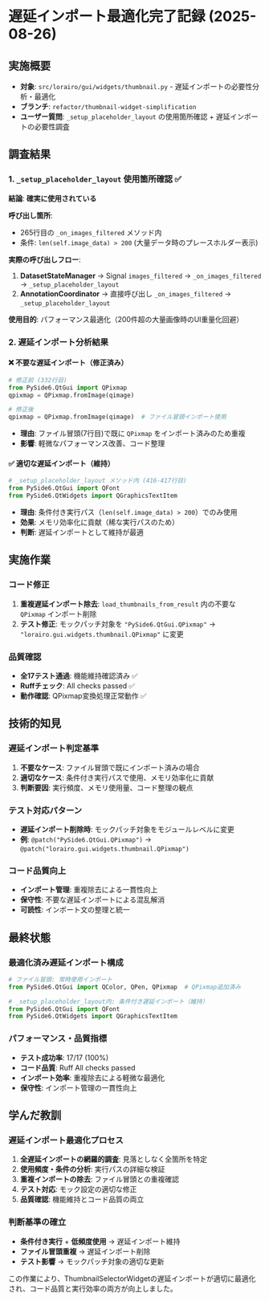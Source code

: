 # 遅延インポート最適化完了記録 (2025-08-26)

## 実施概要
- **対象**: `src/lorairo/gui/widgets/thumbnail.py` - 遅延インポートの必要性分析・最適化
- **ブランチ**: `refactor/thumbnail-widget-simplification`
- **ユーザー質問**: `_setup_placeholder_layout` の使用箇所確認 + 遅延インポートの必要性調査

## 調査結果

### 1. `_setup_placeholder_layout` 使用箇所確認 ✅
**結論**: **確実に使用されている**

**呼び出し箇所**:
- 265行目の `_on_images_filtered` メソッド内
- 条件: `len(self.image_data) > 200` (大量データ時のプレースホルダー表示)

**実際の呼び出しフロー**:
1. **DatasetStateManager** → Signal `images_filtered` → `_on_images_filtered` → `_setup_placeholder_layout`
2. **AnnotationCoordinator** → 直接呼び出し `_on_images_filtered` → `_setup_placeholder_layout`

**使用目的**: パフォーマンス最適化（200件超の大量画像時のUI重量化回避）

### 2. 遅延インポート分析結果

#### ❌ **不要な遅延インポート（修正済み）**
```python
# 修正前 (332行目)
from PySide6.QtGui import QPixmap
qpixmap = QPixmap.fromImage(qimage)

# 修正後
qpixmap = QPixmap.fromImage(qimage)  # ファイル冒頭インポート使用
```
- **理由**: ファイル冒頭(7行目)で既に `QPixmap` をインポート済みのため重複
- **影響**: 軽微なパフォーマンス改善、コード整理

#### ✅ **適切な遅延インポート（維持）**
```python
# _setup_placeholder_layout メソッド内 (416-417行目)
from PySide6.QtGui import QFont
from PySide6.QtWidgets import QGraphicsTextItem
```
- **理由**: 条件付き実行パス（`len(self.image_data) > 200`）でのみ使用
- **効果**: メモリ効率化に貢献（稀な実行パスのため）
- **判断**: 遅延インポートとして維持が最適

## 実施作業

### コード修正
1. **重複遅延インポート除去**: `load_thumbnails_from_result` 内の不要な `QPixmap` インポート削除
2. **テスト修正**: モックパッチ対象を `"PySide6.QtGui.QPixmap"` → `"lorairo.gui.widgets.thumbnail.QPixmap"` に変更

### 品質確認
- **全17テスト通過**: 機能維持確認済み ✅
- **Ruffチェック**: All checks passed ✅
- **動作確認**: QPixmap変換処理正常動作 ✅

## 技術的知見

### 遅延インポート判定基準
1. **不要なケース**: ファイル冒頭で既にインポート済みの場合
2. **適切なケース**: 条件付き実行パスで使用、メモリ効率化に貢献
3. **判断要因**: 実行頻度、メモリ使用量、コード整理の観点

### テスト対応パターン
- **遅延インポート削除時**: モックパッチ対象をモジュールレベルに変更
- **例**: `@patch("PySide6.QtGui.QPixmap")` → `@patch("lorairo.gui.widgets.thumbnail.QPixmap")`

### コード品質向上
- **インポート管理**: 重複除去による一貫性向上
- **保守性**: 不要な遅延インポートによる混乱解消
- **可読性**: インポート文の整理と統一

## 最終状態

### 最適化済み遅延インポート構成
```python
# ファイル冒頭: 常時使用インポート
from PySide6.QtGui import QColor, QPen, QPixmap  # QPixmap追加済み

# _setup_placeholder_layout内: 条件付き遅延インポート（維持）
from PySide6.QtGui import QFont
from PySide6.QtWidgets import QGraphicsTextItem
```

### パフォーマンス・品質指標
- **テスト成功率**: 17/17 (100%)
- **コード品質**: Ruff All checks passed
- **インポート効率**: 重複除去による軽微な最適化
- **保守性**: インポート管理の一貫性向上

## 学んだ教訓

### 遅延インポート最適化プロセス
1. **全遅延インポートの網羅的調査**: 見落としなく全箇所を特定
2. **使用頻度・条件の分析**: 実行パスの詳細な検証
3. **重複インポートの除去**: ファイル冒頭との重複確認
4. **テスト対応**: モック設定の適切な修正
5. **品質確認**: 機能維持とコード品質の両立

### 判断基準の確立
- **条件付き実行** + **低頻度使用** → 遅延インポート維持
- **ファイル冒頭重複** → 遅延インポート削除
- **テスト影響** → モックパッチ対象の適切な更新

この作業により、ThumbnailSelectorWidgetの遅延インポートが適切に最適化され、コード品質と実行効率の両方が向上しました。